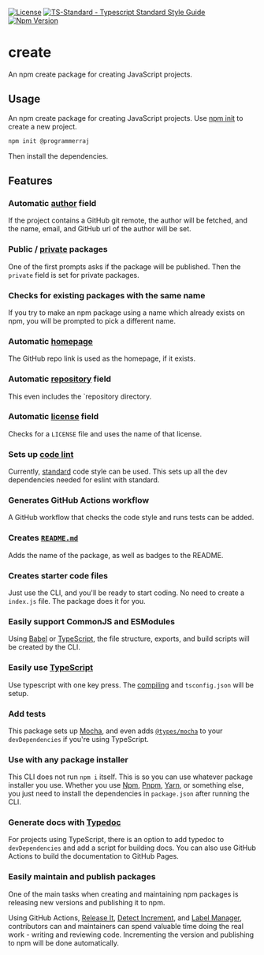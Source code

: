 [![License](https://badgen.net/github/license/ChocolateLoverRaj/create)](https://github.com/ChocolateLoverRaj/create/blob/main/LICENSE)
[![TS-Standard - Typescript Standard Style Guide](https://badgen.net/badge/code%20style/ts-standard/blue?icon=typescript)](https://github.com/standard/ts-standard)
[![Npm Version](https://badgen.net/npm/v/@programmerraj/create)](https://npmjs.com/package/@programmerraj/create)
# create
An npm create package for creating JavaScript projects.

## Usage
An npm create package for creating JavaScript projects.
Use [npm init](https://docs.npmjs.com/cli/v7/commands/npm-init) to create a new project.

```bash
npm init @programmerraj
```

Then install the dependencies.

## Features
### Automatic [author](https://docs.npmjs.com/cli/v7/configuring-npm/package-json#people-fields-author-contributors) field
If the project contains a GitHub git remote, the author will be fetched, and the name, email, and GitHub url of the author will be set.

### Public / [private](https://docs.npmjs.com/cli/v7/configuring-npm/package-json#private) packages
One of the first prompts asks if the package will be published. Then the `private` field is set for private packages.

### Checks for existing packages with the same name
If you try to make an npm package using a name which already exists on npm, you will be prompted to pick a different name.

### Automatic [homepage](https://docs.npmjs.com/cli/v7/configuring-npm/package-json#homepage)
The GitHub repo link is used as the homepage, if it exists.

### Automatic [repository](https://docs.npmjs.com/cli/v7/configuring-npm/package-json#repository) field
This even includes the `repository directory.

### Automatic [license](https://docs.npmjs.com/cli/v7/configuring-npm/package-json#license) field
Checks for a `LICENSE` file and uses the name of that license.

### Sets up [code lint](https://en.wikipedia.org/wiki/Lint_(software))
Currently, [standard](https://standardjs.com/) code style can be used. This sets up all the dev dependencies needed for eslint with standard.

### Generates GitHub Actions workflow
A GitHub workflow that checks the code style and runs tests can be added.

### Creates [`README.md`](https://en.wikipedia.org/wiki/README)
Adds the name of the package, as well as badges to the README.

### Creates starter code files
Just use the CLI, and you'll be ready to start coding. No need to create a `index.js` file. The package does it for you.

### Easily support CommonJS and ESModules
Using [Babel](https://babeljs.io/) or [TypeScript](https://www.typescriptlang.org/), the file structure, exports, and build scripts will be created by the CLI.

### Easily use [TypeScript](https://www.typescriptlang.org/)
Use typescript with one key press. The [compiling](#Easily-support-CommonJS-and-ESModules) and `tsconfig.json` will be setup.

### Add tests
This package sets up [Mocha](https://mochajs.org/), and even adds [`@types/mocha`](https://www.npmjs.com/package/@types/mocha) to your `devDependencies` if you're using TypeScript.

### Use with any package installer
This CLI does not run `npm i` itself. This is so you can use whatever package installer you use. Whether you use [Npm](https://www.npmjs.com/), [Pnpm](https://pnpm.io/), [Yarn](https://yarnpkg.com/), or something else, you just need to install the dependencies in `package.json` after running the CLI.

### Generate docs with [Typedoc](https://typedoc.org/)
For projects using TypeScript, there is an option to add typedoc to `devDependencies` and add a script for building docs. You can also use GitHub Actions to build the documentation to GitHub Pages. 

### Easily maintain and publish packages
One of the main tasks when creating and maintaining npm packages is releasing new versions and publishing it to npm.

Using GitHub Actions, [Release It](https://github.com/release-it/release-it), [Detect Increment](https://github.com/ChocolateLoverRaj/detect-increment), and [Label Manager](https://github.com/ChocolateLoverRaj/label-manager), contributors can and maintainers can spend valuable time doing the real work - writing and reviewing code. Incrementing the version and publishing to npm will be done automatically. 
